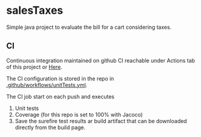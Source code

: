 # salesTaxes

Simple java project to evaluate the bill for a cart considering taxes.

## CI
Continuous integration maintained on github CI reachable under Actions tab of this project
or [Here](https://github.com/luigiDB/salesTaxes/actions).

The CI configuration is stored in the repo in [.github/workflows/unitTests.yml](https://github.com/luigiDB/salesTaxes/blob/master/.github/workflows/unitTests.yml).

The CI job start on each push and executes 
1. Unit tests
2. Coverage (for this repo is set to 100% with Jacoco) 
3. Save the surefire test results ar build artifact that can be downloaded directly from the build page.



